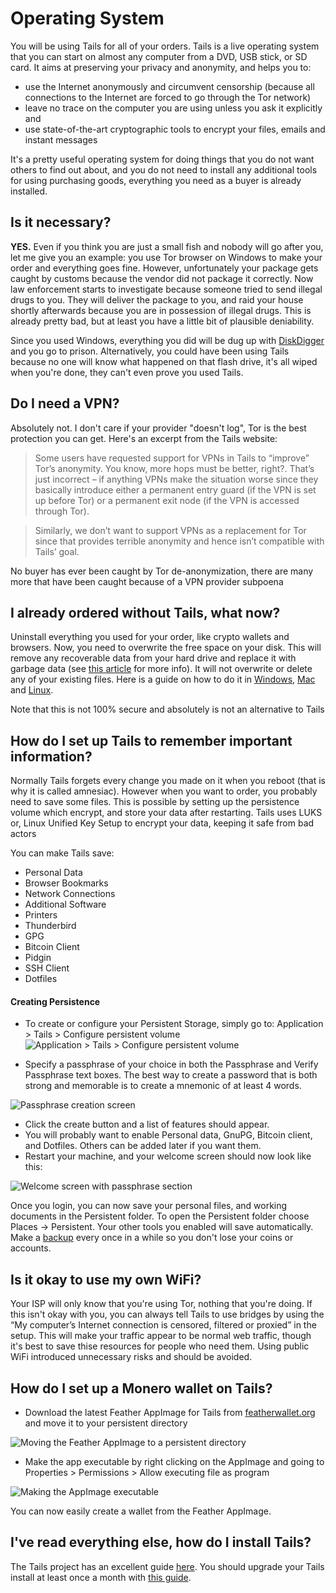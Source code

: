 # Operating System

You will be using Tails for all of your orders. Tails is a live operating system that you can start on almost any computer from a DVD, USB stick, or SD card. It aims at preserving your privacy and anonymity, and helps you to:

- use the Internet anonymously and circumvent censorship (because all connections to the Internet are forced to go through the Tor network)
- leave no trace on the computer you are using unless you ask it explicitly and
- use state-of-the-art cryptographic tools to encrypt your files, emails and instant messages

It's a pretty useful operating system for doing things that you do not want others to find out about, and you do not need to install any additional tools for using purchasing goods, everything you need as a buyer is already installed.

## Is it necessary?

**YES.** Even if you think you are just a small fish and nobody will go after you, let me give you an example: you use Tor browser on Windows to make your order and everything goes fine. However, unfortunately your package gets caught by customs because the vendor did not package it correctly. Now law enforcement starts to investigate because someone tried to send illegal drugs to you. They will deliver the package to you, and raid your house shortly afterwards because you are in possession of illegal drugs. This is already pretty bad, but at least you have a little bit of plausible deniability. 

Since you used Windows, everything you did will be dug up with [DiskDigger](https://diskdigger.org/) and you go to prison. Alternatively, you could have been using Tails because no one will know what happened on that flash drive, it's all wiped when you're done, they can't even prove you used Tails. 

## Do I need a VPN? 

Absolutely not. I don't care if your provider "doesn't log", Tor is the best protection you can get. Here's an excerpt from the Tails website:

 > Some users have requested support for VPNs in Tails to “improve” Tor’s anonymity. You know, more hops must be better, right?. That’s just incorrect – if anything VPNs make the situation worse since they basically introduce either a permanent entry guard (if the VPN is set up before Tor) or a permanent exit node (if the VPN is accessed through Tor).

>  Similarly, we don’t want to support VPNs as a replacement for Tor since that provides terrible anonymity and hence isn’t compatible with Tails’ goal.

No buyer has ever been caught by Tor de-anonymization, there are many more that have been caught because of a VPN provider subpoena

## I already ordered without Tails, what now?

Uninstall everything you used for your order, like crypto wallets and browsers. Now, you need to overwrite the free space on your disk. This will remove any recoverable data from your hard drive and replace it with garbage data (see [this article](https://slate.com/news-and-politics/2005/06/can-you-ever-erase-a-computer-file.html) for more info). It will not overwrite or delete any of your existing files. Here is a guide on how to do it in [Windows](http://www.howtogeek.com/137108/how-securely-overwrite-free-space-in-windows/), [Mac](http://osxdaily.com/2016/04/28/erase-free-space-mac-command-line/) and [Linux](https://ssd.eff.org/en/module/how-delete-your-data-securely-linux). 

Note that this is not 100% secure and absolutely is not an alternative to Tails

## How do I set up Tails to remember important information?

Normally Tails forgets every change you made on it when you reboot (that is why it is called amnesiac). However when you want to order, you probably need to save some files. This is possible by setting up the persistence volume which encrypt, and store your data after restarting. Tails uses LUKS or, Linux Unified Key Setup to encrypt your data, keeping it safe from bad actors

You can make Tails save: 

- Personal Data
- Browser Bookmarks
- Network Connections
- Additional Software
- Printers
- Thunderbird
- GPG
- Bitcoin Client
- Pidgin
- SSH Client
- Dotfiles

#### Creating Persistence 
- To create or configure your Persistent Storage, simply go to: Application > Tails > Configure persistent volume 
![Application > Tails > Configure persistent volume](configure_persistent_volume.png)

- Specify a passphrase of your choice in both the Passphrase and Verify Passphrase text boxes. The best way to create a password that is both strong and memorable is to create a mnemonic of at least 4 words. 

![Passphrase creation screen](persistent_volume_passphrase.png)

- Click the create button and a list of features should appear. 
- You will probably want to enable Personal data, GnuPG, Bitcoin client, and Dotfiles. Others can be added later if you want them.
- Restart your machine, and your welcome screen should now look like this:

![Welcome screen with passphrase section](welcome_screen_with_persistence.png)

Once you login, you can now save your personal files, and working documents in the Persistent folder. To open the Persistent folder choose Places -> Persistent. Your other tools you enabled will save automatically. Make a [backup](https://tails.net/doc/persistent_storage/backup/) every once in a while so you don't lose your coins or accounts. 

## Is it okay to use my own WiFi?

Your ISP will only know that you're using Tor, nothing that you're doing. If this isn't okay with you, you can always tell Tails to use bridges by using the “My computer’s Internet connection is censored, filtered or proxied” in the setup. This will make your traffic appear to be normal web traffic, though it's best to save thise resources for people who need them. Using public WiFi introduced unnecessary risks and should be avoided. 

## How do I set up a Monero wallet on Tails?

- Download the latest Feather AppImage for Tails from [featherwallet.org](https://featherwallet.org/download/) and move it to your persistent directory 

![Moving the Feather AppImage to a persistent directory](feather_move_to_persistent.gif)

- Make the app executable by right clicking on the AppImage and going to Properties > Permissions > Allow executing file as program

![Making the AppImage executable](making_feather_executable.gif)

You can now easily create a wallet from the Feather AppImage. 

## I've read everything else, how do I install Tails?

The Tails project has an excellent guide [here](https://tails.net/install/index.en.html). You should upgrade your Tails install at least once a month with [this guide](https://tails.net/doc/upgrade/).
